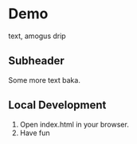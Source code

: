 # Demo

text, amogus drip

## Subheader

Some more text baka.

## Local Development

1. Open index.html in your browser.
2. Have fun
